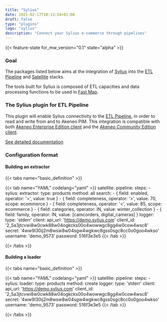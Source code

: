 ```yaml
---
title: "Sylius"
date: 2021-02-17T10:13:54+01:00
draft: false
type: "plugins"
logo: "sylius"
description: "Connect your Sylius e-commerce through pipelines"
---
```


{{< feature-state for_mw_version="0.1" state="alpha" >}}

### Goal

The packages listed below aims at the integration of [Sylius](https://www.sylius.com) into the [ETL Pipeline](../../components/pipeline) 
and [Satellite](../../components/satellite) stacks.

The tools built for Sylius is composed of ETL capacities and data processing functions to be used in
[Fast Map](../../components/fast-map).

### The Sylius plugin for ETL Pipeline

This plugin will enable Sylius connectivity to the [ETL Pipeline](../../components/pipeline), in order to
read and write from and to Akeneo PIM. This integration is compatible with both
[Akeneo Enterprise Edition client](https://github.com/akeneo/api-php-client-ee)
and the [Akeneo Community Edition client](https://github.com/akeneo/api-php-client).

[See detailed documentation](plugin)

### Configuration format

#### Building an extractor

{{< tabs name="basic_definition" >}}

{{< tab name="YAML" codelang="yaml"  >}}
satellite:
  pipeline:
    steps:
    - sylius:
        extractor:
          type: products
          method: all
          search:
            - { field: enabled, operator: '=', value: true }
            - { field: completeness, operator: '>', value: 70, scope: ecommerce }
            - { field: completeness, operator: '<', value: 85, scope: ecommerce }
            - { field: categories, operator: IN, value: winter_collection }
            - { field: family, operator: IN, value: [camcorders, digital_cameras] }
        logger:
          type: 'stderr'
        client:
          api_url: 'https://demo.sylius.com'
          client_id: '2_5a3jtcvwi8w0cwk88w04ogkcks00o4wowwgc8gg4w0cow4wsc8'
          secret: '4ww9l30ij2m8wsw8w04sgw4wgkwc8gss0sgc8cc0o0goo4wkso'
          username: 'demo_9573'
          password: 516f3e3e5
{{< /tab >}}

{{< /tabs >}}

#### Building a loader

{{< tabs name="basic_definition" >}}

{{< tab name="YAML" codelang="yaml"  >}}
satellite:
  pipeline:
    steps:
    - sylius:
        loader:
          type: products
          method: create
        logger:
          type: 'stderr'
        client:
          api_url: 'https://demo.sylius.com'
          client_id: '2_5a3jtcvwi8w0cwk88w04ogkcks00o4wowwgc8gg4w0cow4wsc8'
          secret: '4ww9l30ij2m8wsw8w04sgw4wgkwc8gss0sgc8cc0o0goo4wkso'
          username: 'demo_9573'
          password: 516f3e3e5
{{< /tab >}}

{{< /tabs >}}
